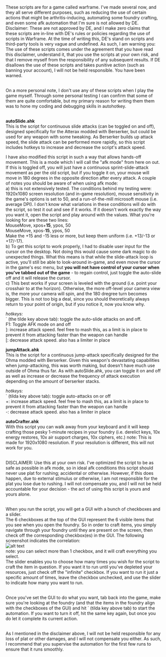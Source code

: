 These scripts are for a game called warframe. I've made several now, and they all serve different purposes, such as reducing the use of certain actions that might be arthritis-inducing, automating some foundry crafting, and even some afk automation that I'm sure is not allowed by DE.<br />
Disclaimer: These are not approved by DE, and I make zero claims that these scripts are in-line with DE's rules or policies regarding the use of scripts in Warframe. At the time of writing this, DE's stand on scripts and third-party tools is very vague and undefined. As such, I am warning you: The use of these scripts comes under the agreement that you have read this disclaimer, understand it, that you use the scripts at your own risk, and that I remove myself from the responsibility of any subsequent results. If DE disallows the use of these scripts and takes punitive action (such as banning your account), I will not be held responsible. You have been warned.<br /><br />

On a more personal note, I don't use any of these scripts when I play the game myself. Through some personal testing I can confirm that some of them are quite comfortable, but my primary reason for writing them them was to hone my coding and debugging skills in autohotkey.<br /><br />

**autoSlide.ahk**<br /> 
This is the script for continuous slide attacks (can be toggled on and off), designed specifically for the Atterax modded with Berserker, but could be used for any weapon with some tweaking. As Berserker builds up attack speed, the slide attack can be performed more rapidly, so this script includes hotkeys to increase and decrease the script's attack speed.<br />

I have also modified this script in such a way that allows hands-off movement. This is a mode which I will call the "afk mode" from here on out. If this is toggled off, you will just have a continuous sprint-slide-attack movement as per the old script, but if you toggle it on, your mouse will move in 180 degrees in the opposite direction after every attack. A couple of notes you should be aware of when using afk mode:<br /> 
a) this is not extensively tested. The conditions behind my testing were: 1920x1080 screen resolution (and in-game resolution), mouse sensitivity in the game's options is set to 50, and a run-of-the-mill microsoft mouse (i.e. average DPI). I don't know what variations in these conditions will do with the script, so test it out and see if it works. If it doesn't work exactly the way you want it, open the script and play around with the values. What you're looking for are these two lines:<br /> 
MouseMove, xpos+**15**, ypos, 50<br /> 
MouseMove, xpos-**15**, ypos, 50<br /> 
Make the +15 and -15 less or more, but keep them uniform (i.e. +13/-13 or +17/-17).<br /> 
b) To get this script to work properly, I had to disable user input for the cursor on the desktop. Not doing this would cause some dark magic to do unexpected things. What this means is that while the slide-attack loop is active, you'll still be able to look-around in-game, and even move the cursor in the game's esc menu, but **you will not have control of your cursor when you've tabbed out of the game** - to regain control, just toggle the auto-slide off and it will release the cursor.<br /> 
c) This best works if your screen is leveled with the ground (i.e. point your crosshair to at the horizon). Otherwise, the more off-level your camera view is, the more your camera will spin, and the 180 dregree turn becomes bigger. This is not too big a deal, since you should theoretically always return to your point of origin, but if you notice it, now you know why.

*hotkeys:*<br /> 
&#96; (the tilde key above tab): toggle the auto-slide attacks on and off.<br /> 
F1: Toggle AFK mode on and off<br />
]: increase attack speed. feel free to mash this, as a limit is in place to prevent it from attacking faster than the weapon can handle<br /> 
[: decrease attack speed. also has a limiter in place<br /> 


**jumpAttack.ahk**<br /> 
This is the script for a continuous jump-attack specifically designed for the Ohma modded with Berserker. Given this weapon's devastating capabilities when jump-attacking, this was worth making, but doesn't have much use outside of Ohma thus far. As with autoSlide.ahk, you can toggle it on and off as well as increase or decrease the frequency of attack execution depending on the amount of berserker stacks. 

*hotkeys:*<br /> 
&#96; (tilda key above tab): toggle auto-attacks on or off<br /> 
+: increase attack speed. feel free to mash this, as a limit is in place to prevent it from attacking faster than the weapon can handle<br /> 
-: decrease attack speed. also has a limiter in place<br /> 

**autoCrafter.ahk**<br /> 
With this script you can walk away from your keyboard and it will keep crafting those pesky 1-minute recipes in your foundry (i.e. derelict keys, 10x energy restores, 10x air support charges, 10x ciphers, etc.)
note: This is made for 1920x1080 resolution. If your resolution is different, this will not work for you.<br /> <br /> 

DISCLAIMER: Use this at your own risk. I've optimized the script to be as safe as possible in afk mode, so in ideal afk conditions this script should never use plat for rushing; accidental or otherwise. However, if this does happen, due to external stimulus or otherwise, I am not responsible for the plat you lose due to rushing. I will not compensate you, and I will not be held accountable for your decision - the act of using this script is yours and yours alone.<br /> <br /> 

When you run the script, you will get a GUI with a bunch of checkboxes and a slider. <br />
The 6 checkboxes at the top of the GUI represent the 6 visible items that you see when you open the foundry. So in order to craft items, you simply navigate through your foundry until they are present on the screen, then check off the corresponding checkbox(es) in the GUI. The following screenshot indicates the correlation:<br />
![alt text](https://raw.githubusercontent.com/dlipchenko/AHKScripts/master/Warframe/autoCrafterGUI.png)<br />
note: you can select more than 1 checkbox, and it will craft everything you select.</br >
The slider enables you to choose how many times you wish for the script to craft the item in question. If you want it to run until you've depleted your resources, just check off the "infinite" checkbox. If you want to run it just a specific amount of times, leave the checkbox unchecked, and use the slider to indicate how many you want to run.<br /><br />

Once you've set the GUI to do what you want, tab back into the game, make sure you're looking at the foundry (and that the items in the foundry align with the checkboxes of the GUI) and hit &#96; (tilda key above tab) to start the automation. If you want to turn it off, hit the same key again, but once you do let it complete its current action.<br /><br />

As I mentioned in the disclaimer above, I will not be held responsible for any loss of plat or other damages, and I will not compensate you either. As such, I recommend that you supervise the automation for the first few runs to ensure that it runs smoothly.
